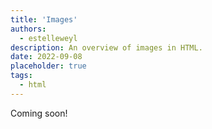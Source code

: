 ```yaml
---
title: 'Images'
authors:
  - estelleweyl
description: An overview of images in HTML.
date: 2022-09-08
placeholder: true
tags:
  - html
---
```


Coming soon!